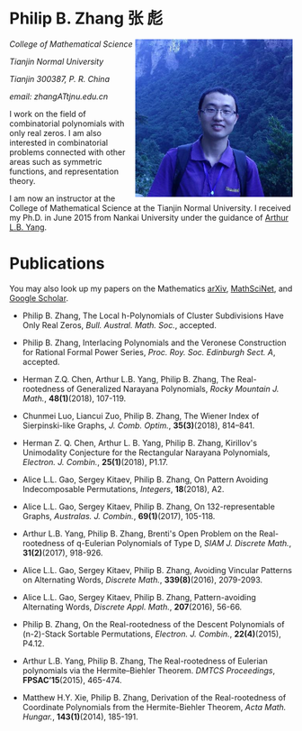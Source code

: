 # Philip B. Zhang  张 彪

<img align="right" height="280" src="pic.jpg"/>

_College of Mathematical Science_  

_Tianjin Normal University_   

_Tianjin  300387, P. R. China_ 

_email: zhangATtjnu.edu.cn_ 



I work on the field of combinatorial polynomials with only real zeros. I am also interested in combinatorial problems connected with other areas such as symmetric functions, and representation theory.

I am now an instructor at the College of Mathematical Science at the Tianjin Normal University.  I received my Ph.D. in June 2015 from Nankai University under the guidance of [Arthur L.B. Yang](http://www.combinatorics.net.cn/homepage/yang/).



# Publications

You may also look up my papers on the Mathematics [arXiv](https://arxiv.org/find/grp_math/1/au:+Zhang_Philip_B/0/1/0/all/0/1), [MathSciNet](http://www.ams.org/mathscinet/search/publications.html?pg1=INDI&s1=1066440), and [Google Scholar](https://scholar.google.com/citations?user=E0RFmmMAAAAJ&hl=en).

- Philip B. Zhang, The Local h-Polynomials of Cluster Subdivisions Have Only Real Zeros, _Bull. Austral. Math. Soc._, accepted.

- Philip B. Zhang, Interlacing Polynomials and the Veronese Construction for Rational Formal Power Series, _Proc. Roy. Soc. Edinburgh Sect. A_, accepted.

- Herman Z.Q. Chen, Arthur L.B. Yang, Philip B. Zhang, The Real-rootedness of Generalized Narayana Polynomials, _Rocky Mountain J. Math._, __48(1)__(2018), 107-119.

- Chunmei Luo, Liancui Zuo, Philip B. Zhang, The Wiener Index of Sierpinski-like Graphs, _J. Comb. Optim._, __35(3)__(2018), 814–841.

- Herman Z. Q. Chen, Arthur L. B. Yang, Philip B. Zhang, Kirillov's Unimodality Conjecture for the Rectangular Narayana Polynomials, _Electron. J. Combin._, __25(1)__(2018), P1.17.

- Alice L.L. Gao, Sergey Kitaev, Philip B. Zhang, On Pattern Avoiding Indecomposable Permutations, _Integers_, __18__(2018), A2.

- Alice L.L. Gao, Sergey Kitaev, Philip B. Zhang, On 132-representable Graphs, _Australas. J. Combin._, __69(1)__(2017), 105-118.

- Arthur L.B. Yang, Philip B. Zhang, Brenti's Open Problem on the Real-rootedness of q-Eulerian Polynomials of Type D, _SIAM J. Discrete Math._, __31(2)__(2017), 918-926.

- Alice L.L. Gao, Sergey Kitaev, Philip B. Zhang, Avoiding Vincular Patterns on Alternating Words, _Discrete Math._, __339(8)__(2016), 2079-2093.

- Alice L.L. Gao, Sergey Kitaev, Philip B. Zhang, Pattern-avoiding Alternating Words, _Discrete Appl. Math._, __207__(2016), 56-66.

- Philip B. Zhang, On the Real-rootedness of the Descent Polynomials of (n-2)-Stack Sortable Permutations, _Electron. J. Combin._, __22(4)__(2015), P4.12.

- Arthur L.B. Yang, Philip B. Zhang, The Real-rootedness of Eulerian polynomials via the Hermite–Biehler Theorem. _DMTCS Proceedings_, __FPSAC’15__(2015), 465-474.

- Matthew H.Y. Xie, Philip B. Zhang, Derivation of the Real-rootedness of Coordinate Polynomials from the Hermite-Biehler Theorem, _Acta Math. Hungar._, __143(1)__(2014), 185-191.



